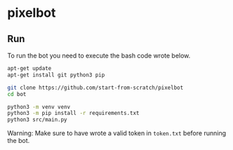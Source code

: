 # pixelbot
## Run
To run the bot you need to execute the bash code wrote below.
```sh
apt-get update
apt-get install git python3 pip

git clone https://github.com/start-from-scratch/pixelbot
cd bot

python3 -m venv venv
python3 -m pip install -r requirements.txt
python3 src/main.py
```
Warning: Make sure to have wrote a valid token in `token.txt` before running the bot.
